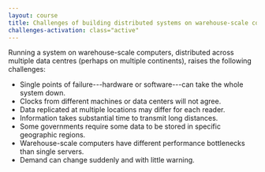 ```yaml
---
layout: course
title: Challenges of building distributed systems on warehouse-scale computers
challenges-activation: class="active"
---
```


Running a system on warehouse-scale computers, distributed
across multiple data centres (perhaps on multiple continents),
raises the following challenges:

* Single points of failure---hardware or software---can take the whole system down.
* Clocks from different machines or data centers will not agree.
* Data replicated at multiple locations may differ for each reader.
* Information takes substantial time to transmit long distances.
* Some governments require some data to be stored in specific geographic regions.
* Warehouse-scale computers have different performance bottlenecks than single servers.
* Demand can change suddenly and with little warning.